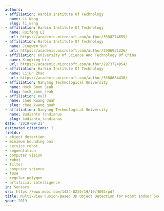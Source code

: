 ```yaml
---
authors:
- affiliation: Harbin Institute Of Technology
  name: Li Wang
  slug: li_wang
- affiliation: Harbin Institute Of Technology
  name: Ruifeng Li
  url: https://academic.microsoft.com/author/3088274659/
- affiliation: Harbin Institute Of Technology
  name: Jingwen Sun
  url: https://academic.microsoft.com/author/2906921226/
- affiliation: University Of Science And Technology Of China
  name: Xingxing Liu
  url: https://academic.microsoft.com/author/2973724954/
- affiliation: Harbin Institute Of Technology
  name: Lijun Zhao
  url: https://academic.microsoft.com/author/3088684438/
- affiliation: Nanyang Technological University
  name: Hock Soon Seah
  slug: hock_soon_seah
- affiliation: null
  name: Chee Kwang Quah
  slug: chee_kwang_quah
- affiliation: Nanyang Technological University
  name: Budianto Tandianus
  slug: budianto_tandianus
date: '2019-09-21'
estimated_citations: 1
fields:
- object detection
- minimum bounding box
- service robot
- segmentation
- computer vision
- robot
- filter
- computer science
- fuse
- regular polygon
- artificial intelligence
in: Sensors
src: https://www.mdpi.com/1424-8220/19/19/4092/pdf
title: Multi-View Fusion-Based 3D Object Detection for Robot Indoor Scene Perception.
year: 2019
---
```

